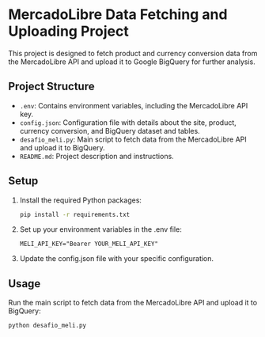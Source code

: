 # MercadoLibre Data Fetching and Uploading Project

This project is designed to fetch product and currency conversion data from the MercadoLibre API and upload it to Google BigQuery for further analysis.

## Project Structure

- `.env`: Contains environment variables, including the MercadoLibre API key.
- `config.json`: Configuration file with details about the site, product, currency conversion, and BigQuery dataset and tables.
- `desafio_meli.py`: Main script to fetch data from the MercadoLibre API and upload it to BigQuery.
- `README.md`: Project description and instructions.

## Setup

1. Install the required Python packages:
    ```sh
    pip install -r requirements.txt
    ```

2. Set up your environment variables in the .env file:
    ```env
    MELI_API_KEY="Bearer YOUR_MELI_API_KEY"
    ```

3. Update the config.json file with your specific configuration.

## Usage

Run the main script to fetch data from the MercadoLibre API and upload it to BigQuery:
```sh
python desafio_meli.py
```